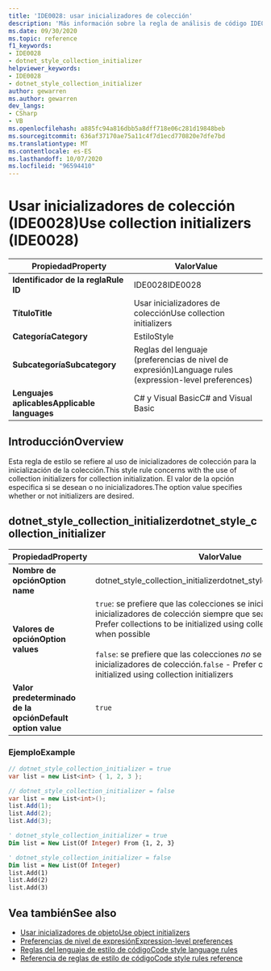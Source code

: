 ```yaml
---
title: 'IDE0028: usar inicializadores de colección'
description: 'Más información sobre la regla de análisis de código IDE0028: usar inicializadores de colección'
ms.date: 09/30/2020
ms.topic: reference
f1_keywords:
- IDE0028
- dotnet_style_collection_initializer
helpviewer_keywords:
- IDE0028
- dotnet_style_collection_initializer
author: gewarren
ms.author: gewarren
dev_langs:
- CSharp
- VB
ms.openlocfilehash: a885fc94a816dbb5a8dff718e06c281d19848beb
ms.sourcegitcommit: 636af37170ae75a11c4f7d1ecd770820e7dfe7bd
ms.translationtype: MT
ms.contentlocale: es-ES
ms.lasthandoff: 10/07/2020
ms.locfileid: "96594410"
---
```

# <a name="use-collection-initializers-ide0028"></a><span data-ttu-id="9eb2c-103">Usar inicializadores de colección (IDE0028)</span><span class="sxs-lookup"><span data-stu-id="9eb2c-103">Use collection initializers (IDE0028)</span></span>

|<span data-ttu-id="9eb2c-104">Propiedad</span><span class="sxs-lookup"><span data-stu-id="9eb2c-104">Property</span></span>|<span data-ttu-id="9eb2c-105">Valor</span><span class="sxs-lookup"><span data-stu-id="9eb2c-105">Value</span></span>|
|-|-|
| <span data-ttu-id="9eb2c-106">**Identificador de la regla**</span><span class="sxs-lookup"><span data-stu-id="9eb2c-106">**Rule ID**</span></span> | <span data-ttu-id="9eb2c-107">IDE0028</span><span class="sxs-lookup"><span data-stu-id="9eb2c-107">IDE0028</span></span> |
| <span data-ttu-id="9eb2c-108">**Título**</span><span class="sxs-lookup"><span data-stu-id="9eb2c-108">**Title**</span></span> | <span data-ttu-id="9eb2c-109">Usar inicializadores de colección</span><span class="sxs-lookup"><span data-stu-id="9eb2c-109">Use collection initializers</span></span> |
| <span data-ttu-id="9eb2c-110">**Categoría**</span><span class="sxs-lookup"><span data-stu-id="9eb2c-110">**Category**</span></span> | <span data-ttu-id="9eb2c-111">Estilo</span><span class="sxs-lookup"><span data-stu-id="9eb2c-111">Style</span></span> |
| <span data-ttu-id="9eb2c-112">**Subcategoría**</span><span class="sxs-lookup"><span data-stu-id="9eb2c-112">**Subcategory**</span></span> | <span data-ttu-id="9eb2c-113">Reglas del lenguaje (preferencias de nivel de expresión)</span><span class="sxs-lookup"><span data-stu-id="9eb2c-113">Language rules (expression-level preferences)</span></span> |
| <span data-ttu-id="9eb2c-114">**Lenguajes aplicables**</span><span class="sxs-lookup"><span data-stu-id="9eb2c-114">**Applicable languages**</span></span> | <span data-ttu-id="9eb2c-115">C# y Visual Basic</span><span class="sxs-lookup"><span data-stu-id="9eb2c-115">C# and Visual Basic</span></span> |

## <a name="overview"></a><span data-ttu-id="9eb2c-116">Introducción</span><span class="sxs-lookup"><span data-stu-id="9eb2c-116">Overview</span></span>

<span data-ttu-id="9eb2c-117">Esta regla de estilo se refiere al uso de inicializadores de colección para la inicialización de la colección.</span><span class="sxs-lookup"><span data-stu-id="9eb2c-117">This style rule concerns with the use of collection initializers for collection initialization.</span></span> <span data-ttu-id="9eb2c-118">El valor de la opción especifica si se desean o no inicializadores.</span><span class="sxs-lookup"><span data-stu-id="9eb2c-118">The option value specifies whether or not initializers are desired.</span></span>

## <a name="dotnet_style_collection_initializer"></a><span data-ttu-id="9eb2c-119">dotnet_style_collection_initializer</span><span class="sxs-lookup"><span data-stu-id="9eb2c-119">dotnet_style_collection_initializer</span></span>

|<span data-ttu-id="9eb2c-120">Propiedad</span><span class="sxs-lookup"><span data-stu-id="9eb2c-120">Property</span></span>|<span data-ttu-id="9eb2c-121">Valor</span><span class="sxs-lookup"><span data-stu-id="9eb2c-121">Value</span></span>|
|-|-|
| <span data-ttu-id="9eb2c-122">**Nombre de opción**</span><span class="sxs-lookup"><span data-stu-id="9eb2c-122">**Option name**</span></span> | <span data-ttu-id="9eb2c-123">dotnet_style_collection_initializer</span><span class="sxs-lookup"><span data-stu-id="9eb2c-123">dotnet_style_collection_initializer</span></span>
| <span data-ttu-id="9eb2c-124">**Valores de opción**</span><span class="sxs-lookup"><span data-stu-id="9eb2c-124">**Option values**</span></span> | <span data-ttu-id="9eb2c-125">`true`: se prefiere que las colecciones se inicialicen con inicializadores de colección siempre que sea posible.</span><span class="sxs-lookup"><span data-stu-id="9eb2c-125">`true` - Prefer collections to be initialized using collection initializers when possible</span></span><br /><br /><span data-ttu-id="9eb2c-126">`false`: se prefiere que las colecciones *no* se inicialicen con inicializadores de colección.</span><span class="sxs-lookup"><span data-stu-id="9eb2c-126">`false` - Prefer collections to *not* be initialized using collection initializers</span></span> |
| <span data-ttu-id="9eb2c-127">**Valor predeterminado de la opción**</span><span class="sxs-lookup"><span data-stu-id="9eb2c-127">**Default option value**</span></span> | `true` |

### <a name="example"></a><span data-ttu-id="9eb2c-128">Ejemplo</span><span class="sxs-lookup"><span data-stu-id="9eb2c-128">Example</span></span>

```csharp
// dotnet_style_collection_initializer = true
var list = new List<int> { 1, 2, 3 };

// dotnet_style_collection_initializer = false
var list = new List<int>();
list.Add(1);
list.Add(2);
list.Add(3);
```

```vb
' dotnet_style_collection_initializer = true
Dim list = New List(Of Integer) From {1, 2, 3}

' dotnet_style_collection_initializer = false
Dim list = New List(Of Integer)
list.Add(1)
list.Add(2)
list.Add(3)
```

## <a name="see-also"></a><span data-ttu-id="9eb2c-129">Vea también</span><span class="sxs-lookup"><span data-stu-id="9eb2c-129">See also</span></span>

- [<span data-ttu-id="9eb2c-130">Usar inicializadores de objeto</span><span class="sxs-lookup"><span data-stu-id="9eb2c-130">Use object initializers</span></span>](ide0017.md)
- [<span data-ttu-id="9eb2c-131">Preferencias de nivel de expresión</span><span class="sxs-lookup"><span data-stu-id="9eb2c-131">Expression-level preferences</span></span>](expression-level-preferences.md)
- [<span data-ttu-id="9eb2c-132">Reglas del lenguaje de estilo de código</span><span class="sxs-lookup"><span data-stu-id="9eb2c-132">Code style language rules</span></span>](language-rules.md)
- [<span data-ttu-id="9eb2c-133">Referencia de reglas de estilo de código</span><span class="sxs-lookup"><span data-stu-id="9eb2c-133">Code style rules reference</span></span>](index.md)
